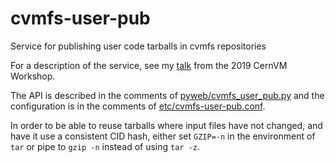 # cvmfs-user-pub
Service for publishing user code tarballs in cvmfs repositories

For a description of the service, see my
[talk](https://indico.cern.ch/event/757415/contributions/3416919/attachments/1854267/3045098/CVMFSWorkshop20190603.pdf)
from the 2019 CernVM Workshop.

The API is described in the comments of
[pyweb/cvmfs_user_pub.py](pyweb/cvmfs_user_pub.py)
and the configuration is in the comments of
[etc/cvmfs-user-pub.conf](etc/cvmfs-user-pub.conf).

In order to be able to reuse tarballs where input files have not
changed, and have it use a consistent CID hash, either set `GZIP=-n` in
the environment of `tar` or pipe to `gzip -n` instead of using `tar -z`.
